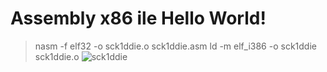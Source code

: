 # Assembly x86 ile Hello World!
> nasm -f elf32 -o sck1ddie.o sck1ddie.asm
> ld -m elf_i386 -o sck1ddie sck1ddie.o
![sck1ddie](https://raw.githubusercontent.com/sck1ddie/Assembly-x86-ile-Hello-World/main/sck1ddie.png)
